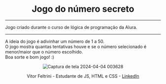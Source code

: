 <h1 align="center"> Jogo do número secreto </h1>
<hr>
<p>Jogo criado durante o curso de lógica de programação da Alura.<br>
<hr>
A ideia do jogo é adivinhar um número de 1 a 50.<br>
O jogo mostra quantas tentativas houve e se o número selecionado é menor/maior que o número escolhido.<br>
Boa sorte e bom jogo! :)</p>

<div align="center">
  
![Captura de tela 2024-04-04 003628](https://github.com/VitorFeltrini/secret-number/assets/170122111/63499a1b-4f10-459e-8b79-6a180207b1ee) <center> Vitor Feltrini - Estudante de JS, HTML e CSS - [LinkedIn](https://www.linkedin.com/in/vitor-feltrini-0582b92b3/) </center>

</div>

